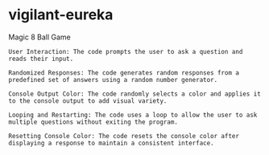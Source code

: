 # vigilant-eureka

Magic 8 Ball Game

    User Interaction: The code prompts the user to ask a question and reads their input.

    Randomized Responses: The code generates random responses from a predefined set of answers using a random number generator.

    Console Output Color: The code randomly selects a color and applies it to the console output to add visual variety.

    Looping and Restarting: The code uses a loop to allow the user to ask multiple questions without exiting the program.

    Resetting Console Color: The code resets the console color after displaying a response to maintain a consistent interface.
